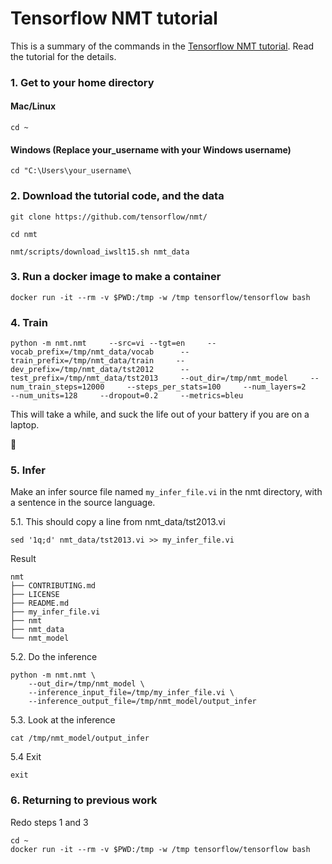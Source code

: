 # Tensorflow NMT tutorial


This is a summary of the commands in the [Tensorflow NMT tutorial](https://github.com/tensorflow/nmt#hands-on--lets-train-an-nmt-model). Read the tutorial for the details. 


### 1. Get to your home directory 

#### Mac/Linux

```
cd ~
```

#### Windows (Replace your_username with your Windows username) 

```
cd "C:\Users\your_username\
```



### 2. Download the tutorial code, and the data

`git clone https://github.com/tensorflow/nmt/`

`cd nmt`

`nmt/scripts/download_iwslt15.sh nmt_data`


### 3. Run a docker image to make a container

```
docker run -it --rm -v $PWD:/tmp -w /tmp tensorflow/tensorflow bash
```


### 4. Train

```
python -m nmt.nmt     --src=vi --tgt=en     --vocab_prefix=/tmp/nmt_data/vocab      --train_prefix=/tmp/nmt_data/train     --dev_prefix=/tmp/nmt_data/tst2012      --test_prefix=/tmp/nmt_data/tst2013     --out_dir=/tmp/nmt_model     --num_train_steps=12000     --steps_per_stats=100     --num_layers=2     --num_units=128     --dropout=0.2     --metrics=bleu
```


This will take a while, and suck the life out of your battery if you are on a laptop. 

:japanese_ogre:


### 5. Infer

Make an infer source file named `my_infer_file.vi` in the nmt directory, with a sentence in the source language.

5.1. This should copy a line from nmt_data/tst2013.vi

``` 
sed '1q;d' nmt_data/tst2013.vi >> my_infer_file.vi
```

Result

```
nmt
├── CONTRIBUTING.md
├── LICENSE
├── README.md
├── my_infer_file.vi
├── nmt
├── nmt_data
└── nmt_model

```


5.2. Do the inference

```
python -m nmt.nmt \
    --out_dir=/tmp/nmt_model \
    --inference_input_file=/tmp/my_infer_file.vi \
    --inference_output_file=/tmp/nmt_model/output_infer
```


5.3. Look at the inference

```
cat /tmp/nmt_model/output_infer
```


5.4 Exit

```
exit
```

### 6. Returning to previous work 

Redo steps 1 and 3

```
cd ~
docker run -it --rm -v $PWD:/tmp -w /tmp tensorflow/tensorflow bash
```
